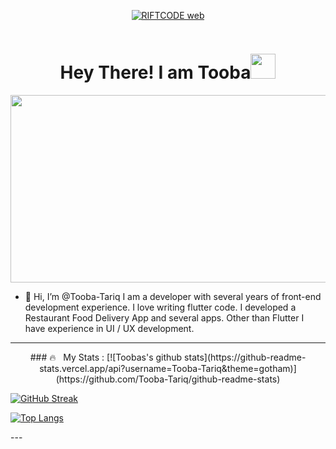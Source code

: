 <p  align="center">
          <a href="https://riftcodes.web.app/"><img src="https://user-images.githubusercontent.com/89972827/194366722-c92bb149-56c2-429a-a533-efdbbc18cd68.png" alt="RIFTCODE web"></a></p>

<p align="center"><img src="https://komarev.com/ghpvc/?username=Tooba-Tariq&style=flat-square&color=blue" alt=""></p>

<h1 align="center">Hey There! I am Tooba<img src="https://media.giphy.com/media/hvRJCLFzcasrR4ia7z/giphy.gif" width="40"></h1>

<p align="center"><img src="https://media.giphy.com/media/dWesBcTLavkZuG35MI/giphy.gif" width="600" height="300"  /></p>

- 👋 Hi, I’m @Tooba-Tariq
I am a developer with several years of front-end development experience. I love writing flutter code. I developed a Restaurant Food Delivery App and several apps.
Other than Flutter I have experience in UI / UX development.
<!---
Tooba-Tariq/Tooba-Tariq is a ✨ special ✨ repository because its `README.md` (this file) appears on your GitHub profile.
You can click the Preview link to take a look at your changes.
--->

---
<p  align="center">
### 🔥 &nbsp; My Stats :
[![Toobas's github stats](https://github-readme-stats.vercel.app/api?username=Tooba-Tariq&theme=gotham)](https://github.com/Tooba-Tariq/github-readme-stats)

[![GitHub Streak](https://github-readme-streak-stats.herokuapp.com/?user=Tooba-Tariq&theme=dark&background=000000)](https://git.io/streak-stats)

[![Top Langs](https://github-readme-stats.vercel.app/api/top-langs/?username=Tooba-Tariq&layout=compact&theme=vision-friendly-dark)](https://github.com/anuraghazra/github-readme-stats)
</p>
---
